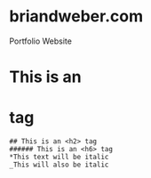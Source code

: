 # briandweber.com
Portfolio Website

# This is an <h1> tag
	## This is an <h2> tag
	###### This is an <h6> tag
	*This text will be italic
	_This will also be italic
